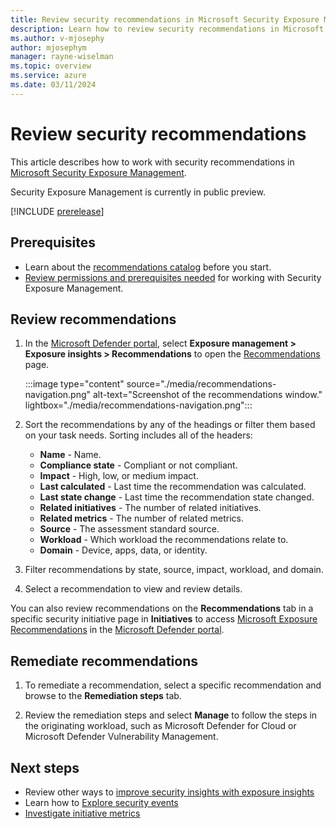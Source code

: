 ```yaml
---
title: Review security recommendations in Microsoft Security Exposure Management
description: Learn how to review security recommendations in Microsoft Security Exposure Management.
ms.author: v-mjosephy
author: mjosephym
manager: rayne-wiselman
ms.topic: overview
ms.service: azure
ms.date: 03/11/2024
---
```


# Review security recommendations

This article describes how to work with security recommendations in [Microsoft Security Exposure Management](microsoft-security-exposure-management.md).

Security Exposure Management is currently in public preview.

[!INCLUDE [prerelease](../includes//prerelease.md)]



## Prerequisites

- Learn about the [recommendations catalog](exposure-insights-overview.md#security-recommendations) before you start.
- [Review permissions and prerequisites needed](prerequisites.md) for working with Security Exposure Management.



## Review recommendations

1. In the [Microsoft Defender portal](https://security.microsoft.com), select **Exposure management > Exposure insights > Recommendations** to open the [Recommendations](https://security.microsoft.com/exposure-recommendations) page.

    :::image type="content" source="./media/recommendations-navigation.png" alt-text="Screenshot of the recommendations window." lightbox="./media/recommendations-navigation.png":::

1. Sort the recommendations by any of the headings or filter them based on your task needs. Sorting includes all of the headers:
    - **Name** - Name.
    - **Compliance state** - Compliant or not compliant.
    - **Impact** - High, low, or medium impact.
    - **Last calculated** - Last time the recommendation was calculated.
    - **Last state change** - Last time the recommendation state changed.
    - **Related initiatives** - The number of related initiatives.
    - **Related metrics** - The number of related metrics.
    - **Source** - The assessment standard source.
    - **Workload** - Which workload the recommendations relate to.
    - **Domain** - Device, apps, data, or identity.

1. Filter recommendations by state, source, impact, workload, and domain.

1. Select a recommendation to view and review details.

You can also review recommendations on the **Recommendations** tab in a specific security initiative page in **Initiatives** to access [Microsoft Exposure Recommendations](https://security.microsoft.com/exposure-recommendations) in the [Microsoft Defender portal](https://security.microsoft.com/).

## Remediate recommendations

1. To remediate a recommendation, select a specific recommendation and browse to the **Remediation steps** tab.

1. Review the remediation steps and select **Manage** to follow the steps in the originating workload, such as Microsoft Defender for Cloud or Microsoft Defender Vulnerability Management.

## Next steps

- Review other ways to [improve security insights with exposure insights](exposure-insights-overview.md)
- Learn how to [Explore security events](security-events.md)
- [Investigate initiative metrics](security-metrics.md)

